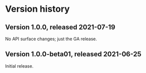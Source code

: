 # Version history

## Version 1.0.0, released 2021-07-19

No API surface changes; just the GA release.

## Version 1.0.0-beta01, released 2021-06-25

Initial release.
